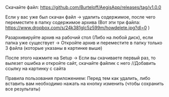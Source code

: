 Скачайте файл: https://github.com/Burteloff/AegisApp/releases/tag/v1.0.0

Если у вас уже был скачан файл -> удалить содержимое, после чего переместите в папку содержимое архива (Вот эти три файла: https://www.dropbox.com/s/24k381glc5z599m/howdelete.jpg?dl=0 )

Разархивируйте архив на рабочий стол (Либо на любой диск), если папка уже существует -> Откройте архив и переместите в папку только 3 файла (которые указаны в картинке выше)

После этого нажмите на Setup -> Если вы скачиваете первый раз, то вылезет ошибка и откройте сайт, скачайте файлик с него //Добавить ссылку на картинку с сайта

Правила пользования приложением: Перед тем как удалить, либо вставить вам необходимо нажать на кнопку изменить (чтобы сохранить все результаты)
